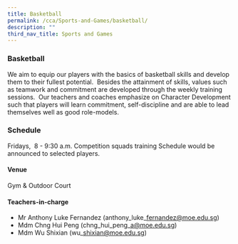```yaml
---
title: Basketball
permalink: /cca/Sports-and-Games/basketball/
description: ""
third_nav_title: Sports and Games
---
```

### Basketball

We aim to equip our players with the basics of basketball skills and develop them to their fullest potential.  Besides the attainment of skills, values such as teamwork and commitment are developed through the weekly training sessions.  Our teachers and coaches emphasize on Character Development such that players will learn commitment, self-discipline and are able to lead themselves well as good role-models.

### Schedule

Fridays,  8 - 9:30 a.m. Competition squads training Schedule would be announced to selected players.

#### Venue

Gym & Outdoor Court

#### Teachers-in-charge

*   Mr Anthony Luke Fernandez (anthony\_luke\_fernandez@moe.edu.sg)
*   Mdm Chng Hui Peng (chng\_hui\_peng\_a@moe.edu.sg)
*   Mdm Wu Shixian (wu\_shixian@moe.edu.sg)